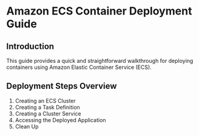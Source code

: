 # Amazon ECS Container Deployment Guide

## Introduction
This guide provides a quick and straightforward walkthrough for deploying containers using Amazon Elastic Container Service (ECS). 

## Deployment Steps Overview
1. Creating an ECS Cluster
2. Creating a Task Definition
3. Creating a Cluster Service
4. Accessing the Deployed Application
5. Clean Up

